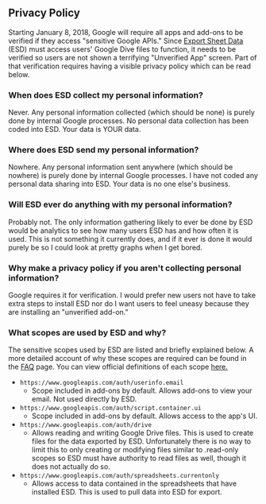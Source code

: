 Privacy Policy
--------------

Starting January 8, 2018, Google will require all apps and add-ons to be verified if they access "sensitive Google APIs." Since [Export Sheet Data](https://workspace.google.com/marketplace/app/export_sheet_data/903838927001) (ESD) must access users' Google Dive files to function, it needs to be verified so users are not shown a terrifying "Unverified App" screen. Part of that verification requires having a visible privacy policy which can be read below.

### When does ESD collect my personal information?

Never. Any personal information collected (which should be none) is purely done by internal Google processes. No personal data collection has been coded into ESD. Your data is YOUR data.

### Where does ESD send my personal information?

Nowhere. Any personal information sent anywhere (which should be nowhere) is purely done by internal Google processes. I have not coded any personal data sharing into ESD. Your data is no one else's business.

### Will ESD ever do anything with my personal information?

Probably not. The only information gathering likely to ever be done by ESD would be analytics to see how many users ESD has and how often it is used. This is not something it currently does, and if it ever is done it would purely be so I could look at pretty graphs when I get bored.

### Why make a privacy policy if you aren't collecting personal information?

Google requires it for verification. I would prefer new users not have to take extra steps to install ESD nor do I want users to feel uneasy because they are installing an "unverified add-on."

### What scopes are used by ESD and why?

The sensitive scopes used by ESD are listed and briefly explained below. A more detailed account of why these scopes are required can be found in the [FAQ](https://github.com/Synthoid/ExportSheetData/blob/master/docs/faq.md) page. You can view official definitions of each scope <a href="https://developers.google.com/identity/protocols/oauth2/scopes" target="_blank">here.</a>

- `https://www.googleapis.com/auth/userinfo.email`
  - Scope included in add-ons by default. Allows add-ons to view your email. Not used directly by ESD.
- `https://www.googleapis.com/auth/script.container.ui`
  - Scope included in add-ons by default. Allows access to the app's UI.
- `https://www.googleapis.com/auth/drive`
  - Allows reading and writing Google Drive files. This is used to create files for the data exported by ESD. Unfortunately there is no way to limit this to only creating or modifying files similar to .read-only scopes so ESD must have authority to read files as well, though it does not actually do so.</li>
- `https://www.googleapis.com/auth/spreadsheets.currentonly`
  - Allows access to data contained in the spreadsheets that have installed ESD. This is used to pull data into ESD for export.
